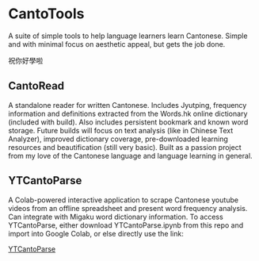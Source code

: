 # CantoTools
A suite of simple tools to help language learners learn Cantonese. Simple and with minimal focus on aesthetic appeal, but gets the job done.

祝你好學啦

## CantoRead ##

A standalone reader for written Cantonese. Includes Jyutping, frequency information and definitions extracted from the Words.hk online dictionary (included with build). Also includes persistent bookmark and known word storage. Future builds will focus on text analysis (like in Chinese Text Analyzer), improved dictionary coverage, pre-downloaded learning resources and beautification (still very basic). Built as a passion project from my love of the Cantonese language and language learning in general.

## YTCantoParse ##

A Colab-powered interactive application to scrape Cantonese youtube videos from an offline spreadsheet and present word frequency analysis. Can integrate with Migaku word dictionary information. To access YTCantoParse, either download YTCantoParse.ipynb from this repo and import into Google Colab, or else directly use the link:

[YTCantoParse](https://colab.research.google.com/drive/1nFfSeoiwsDcdBGTmrR6Tsz1828xjAXO7?usp=sharing)
